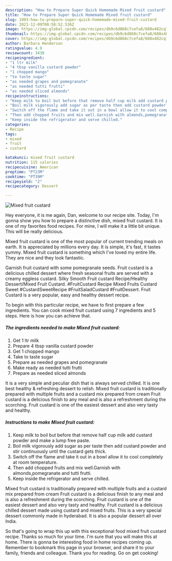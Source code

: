 ```yaml
---
description: "How to Prepare Super Quick Homemade Mixed fruit custard"
title: "How to Prepare Super Quick Homemade Mixed fruit custard"
slug: 1993-how-to-prepare-super-quick-homemade-mixed-fruit-custard
date: 2021-12-09T00:58:52.536Z
image: https://img-global.cpcdn.com/recipes/db9c6d868c7cefa8/680x482cq70/mixed-fruit-custard-recipe-main-photo.jpg
thumbnail: https://img-global.cpcdn.com/recipes/db9c6d868c7cefa8/680x482cq70/mixed-fruit-custard-recipe-main-photo.jpg
cover: https://img-global.cpcdn.com/recipes/db9c6d868c7cefa8/680x482cq70/mixed-fruit-custard-recipe-main-photo.jpg
author: Barbara Henderson
ratingvalue: 4.9
reviewcount: 3438
recipeingredient:
- "1 ltr milk"
- "4 tbsp vanilla custard powder"
- "1 chopped mango"
- "to taste sugar"
- "as needed grapes and pomegranate"
- "as needed tutti frutti"
- "as needed sliced almonds"
recipeinstructions:
- "Keep milk to boil but before that remove half cup milk add custard powder and make a lump free paste."
- "Boil milk vigorously add sugar as per taste then add custard powder and stir continuously until the custard gets thick."
- "Switch off the flame and take it out in a bowl allow it to cool completely at room temperature."
- "Then add chopped fruits and mix well.Garnish with almonds,pomegranate and tutti frutti."
- "Keep inside the refrigerator and serve chilled."
categories:
- Recipe
tags:
- mixed
- fruit
- custard

katakunci: mixed fruit custard 
nutrition: 115 calories
recipecuisine: American
preptime: "PT23M"
cooktime: "PT39M"
recipeyield: "2"
recipecategory: Dessert

---
```



![Mixed fruit custard](https://img-global.cpcdn.com/recipes/db9c6d868c7cefa8/680x482cq70/mixed-fruit-custard-recipe-main-photo.jpg)

Hey everyone, it is me again, Dan, welcome to our recipe site. Today, I'm gonna show you how to prepare a distinctive dish, mixed fruit custard. It is one of my favorites food recipes. For mine, I will make it a little bit unique. This will be really delicious.

Mixed fruit custard is one of the most popular of current trending meals on earth. It is appreciated by millions every day. It is simple, it's fast, it tastes yummy. Mixed fruit custard is something which I've loved my entire life. They are nice and they look fantastic.

Garnish fruit custard with some pomegranate seeds. Fruit custard is a delicious chilled dessert where fresh seasonal fruits are served with a creamy eggless custard. Silky Smooth Fruit custard Recipe/Healthy Dessert/Mixed Fruit Custard. #FruitCustard Recipe Mixed Fruits Custard Sweet #CustardSweetRecipe #FruitSaladCustard #FruitDessert. Fruit Custard is a very popular, easy and healthy dessert recipe.


To begin with this particular recipe, we have to first prepare a few ingredients. You can cook mixed fruit custard using 7 ingredients and 5 steps. Here is how you can achieve that.

<!--inarticleads1-->

##### The ingredients needed to make Mixed fruit custard:

1. Get 1 ltr milk
1. Prepare 4 tbsp vanilla custard powder
1. Get 1 chopped mango
1. Take to taste sugar
1. Prepare as needed grapes and pomegranate
1. Make ready as needed tutti frutti
1. Prepare as needed sliced almonds


It is a very simple and peculiar dish that is always served chilled. It is one best healthy &amp; refreshing dessert to relish. Mixed fruit custard is traditionally prepared with multiple fruits and a custard mix prepared from cream Fruit custard is a delicious finish to any meal and is also a refreshment during the scorching. Fruit custard is one of the easiest dessert and also very tasty and healthy. 

<!--inarticleads2-->

##### Instructions to make Mixed fruit custard:

1. Keep milk to boil but before that remove half cup milk add custard powder and make a lump free paste.
1. Boil milk vigorously add sugar as per taste then add custard powder and stir continuously until the custard gets thick.
1. Switch off the flame and take it out in a bowl allow it to cool completely at room temperature.
1. Then add chopped fruits and mix well.Garnish with almonds,pomegranate and tutti frutti.
1. Keep inside the refrigerator and serve chilled.


Mixed fruit custard is traditionally prepared with multiple fruits and a custard mix prepared from cream Fruit custard is a delicious finish to any meal and is also a refreshment during the scorching. Fruit custard is one of the easiest dessert and also very tasty and healthy. Fruit custard is a delicious chilled dessert made using custard and mixed fruits. This is a very special dessert commonly made in hyderabad. It is also a popular dessert all over India. 

So that's going to wrap this up with this exceptional food mixed fruit custard recipe. Thanks so much for your time. I'm sure that you will make this at home. There is gonna be interesting food in home recipes coming up. Remember to bookmark this page in your browser, and share it to your family, friends and colleague. Thank you for reading. Go on get cooking!
